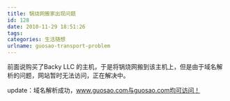 ```yaml
---
title: 锅烧网搬家出现问题
id: 128
date: 2010-11-29 18:51:26
tags:
categories: 生活随想
urlname: guosao-transport-problem
---
```


前面说购买了Backy LLC 的主机，于是将锅烧网搬到该主机上，但是由于域名解析的问题，网站暂时无法访问，正在解决中。

update：域名解析成功，www.guosao.com与guosao.com均可访问！
